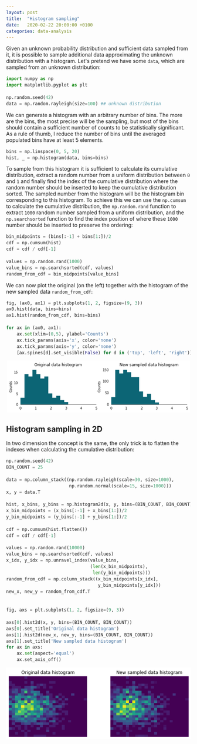 ```yaml
---
layout: post
title:  "Histogram sampling"
date:   2020-02-22 20:00:00 +0100
categories: data-analysis
---
```


Given an unknown probability distribution and sufficient data sampled from it, it is possible to sample additional data approximating the unknown distribution with a histogram. Let's pretend we have some `data`, which are sampled from an unknown distribution:

```python
import numpy as np
import matplotlib.pyplot as plt

np.random.seed(42)
data = np.random.rayleigh(size=100) ## unknown distribution
```
We can generate a histogram with an arbitrary number of bins. The more are the bins, the most precise will be the sampling, but most of the bins should contain a sufficient number of counts to be statistically significant. As a rule of thumb, I reduce the number of bins until the averaged populated bins have at least 5 elements.

```python
bins = np.linspace(0, 5, 20)
hist, _ = np.histogram(data, bins=bins)
```
 

To sample from this histogram it is sufficient to calculate its cumulative distribution, extract a random number from a uniform distribution between `0` and `1` and finally find the index of the cumulative distribution where the random number should be inserted to keep the cumulative distribution sorted. The sampled number from the histogram will be the histogram bin corresponding to this histogram. To achieve this we can use the `np.cumsum` to calculate the cumulative distribution, the `np.random.rand` function to extract `1000` random number sampled from a uniform distribution, and the `np.searchsorted` function to find the index position of where these `1000` number should be inserted to preserve the ordering:

```python
bin_midpoints = (bins[:-1] + bins[1:])/2
cdf = np.cumsum(hist)
cdf = cdf / cdf[-1]

values = np.random.rand(1000)
value_bins = np.searchsorted(cdf, values)
random_from_cdf = bin_midpoints[value_bins]
```

We can now plot the original (on the left) together with the histogram of the new sampled data `random_from_cdf`:
```python
fig, (ax0, ax1) = plt.subplots(1, 2, figsize=(9, 3))
ax0.hist(data, bins=bins)
ax1.hist(random_from_cdf, bins=bins)

for ax in (ax0, ax1):
    ax.set(xlim=(0,5), ylabel='Counts')
    ax.tick_params(axis='x', color='none')
    ax.tick_params(axis='y', color='none')
    [ax.spines[d].set_visible(False) for d in ('top', 'left', 'right')]
```
<p style="text-align:center;"><img src="/asset/images/data_analysis/hist_comparison.png" alt="histogram comparison" width="500"></p>


## Histogram sampling in 2D
In two dimension the concept is the same, the only trick is to flatten the indexes when calculating the cumulative distribution:
```python
np.random.seed(42)
BIN_COUNT = 25

data = np.column_stack((np.random.rayleigh(scale=30, size=1000),
                        np.random.normal(scale=15, size=1000)))
x, y = data.T

hist, x_bins, y_bins = np.histogram2d(x, y, bins=(BIN_COUNT, BIN_COUNT))
x_bin_midpoints = (x_bins[:-1] + x_bins[1:])/2
y_bin_midpoints = (y_bins[:-1] + y_bins[1:])/2

cdf = np.cumsum(hist.flatten())
cdf = cdf / cdf[-1]

values = np.random.rand(10000)
value_bins = np.searchsorted(cdf, values)
x_idx, y_idx = np.unravel_index(value_bins,
                                (len(x_bin_midpoints),
                                 len(y_bin_midpoints)))
random_from_cdf = np.column_stack((x_bin_midpoints[x_idx],
                                   y_bin_midpoints[y_idx]))
new_x, new_y = random_from_cdf.T


fig, axs = plt.subplots(1, 2, figsize=(9, 3))

axs[0].hist2d(x, y, bins=(BIN_COUNT, BIN_COUNT))
axs[0].set_title('Original data histogram')
axs[1].hist2d(new_x, new_y, bins=(BIN_COUNT, BIN_COUNT))
axs[1].set_title('New sampled data histogram')
for ax in axs:    
    ax.set(aspect='equal')
    ax.set_axis_off()
```
<p style="text-align:center;"><img src="/asset/images/data_analysis/hist2d_sampling.png" alt="histogram 2d comparison" width="600"></p>
